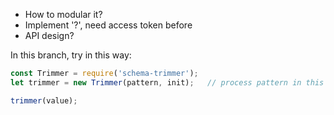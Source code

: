 + How to modular it?
+ Implement '?', need access token before
+ API design?

In this branch, try in this way:

```javascript
const Trimmer = require('schema-trimmer');
let trimmer = new Trimmer(pattern, init);   // process pattern in this step

trimmer(value);
```
